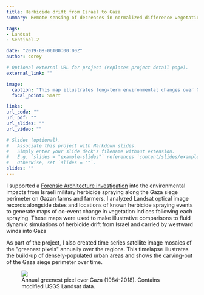 ```yaml
---
title: Herbicide drift from Israel to Gaza
summary: Remote sensing of decreases in normalized difference vegetation index (NDVI) coincident with Israeli military spraying of herbicide along the Gaza siege perimeter

tags:
- Landsat
- Sentinel-2

date: "2019-08-06T00:00:00Z"
author: corey

# Optional external URL for project (replaces project detail page).
external_link: ""

image:
  caption: "This map illustrates long-term environmental changes over Gaza. Red areas are regions where vegetative activity has decreased over time."
  focal_point: Smart

links:
url_code: ""
url_pdf: ""
url_slides: ""
url_video: ""

# Slides (optional).
#   Associate this project with Markdown slides.
#   Simply enter your slide deck's filename without extension.
#   E.g. `slides = "example-slides"` references `content/slides/example-slides.md`.
#   Otherwise, set `slides = ""`.
slides: ""
---
```


I supported a [Forensic Architecture investigation](https://forensic-architecture.org/investigation/herbicidal-warfare-in-gaza) into the environmental impacts from Israeli military herbicide spraying along the Gaza siege perimeter on Gazan farms and farmers. I analyzed Landsat optical image records alongside dates and locations of known herbicide spraying events to generate maps of co-event change in vegetation indices following each spraying. These maps were used to make illustrative comparisons to fluid dynamic simulations of herbicide drift from Israel and carried by westward winds into Gaza

As part of the project, I also created time series satellite image mosaics of the "greenest pixels" annually over the regions. This timelapse illustrates the build-up of densely-populated urban areas and shows the carving-out of the Gaza siege perimeter over time.

<figure>
<img class="special-img-class" src="/img/gaza_greenest.gif"/>

<figcaption>Annual greenest pixel over Gaza (1984-2018). Contains modified USGS Landsat data.</figcaption>
</figure>
